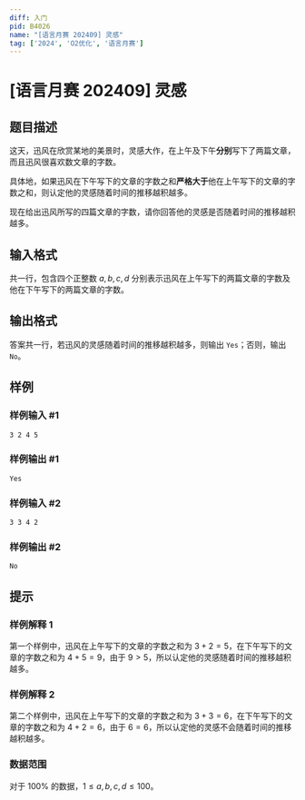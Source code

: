 ```yaml
---
diff: 入门
pid: B4026
name: "[语言月赛 202409] 灵感"
tag: ['2024', 'O2优化', '语言月赛']
---
```

# [语言月赛 202409] 灵感
## 题目描述

这天，迅风在欣赏某地的美景时，灵感大作，在上午及下午**分别**写下了两篇文章，而且迅风很喜欢数文章的字数。

具体地，如果迅风在下午写下的文章的字数之和**严格大于**他在上午写下的文章的字数之和，则认定他的灵感随着时间的推移越积越多。

现在给出迅风所写的四篇文章的字数，请你回答他的灵感是否随着时间的推移越积越多。
## 输入格式

共一行，包含四个正整数 $a,b,c,d$ 分别表示迅风在上午写下的两篇文章的字数及他在下午写下的两篇文章的字数。
## 输出格式

答案共一行，若迅风的灵感随着时间的推移越积越多，则输出 `Yes`；否则，输出 `No`。
## 样例

### 样例输入 #1
```
3 2 4 5
```
### 样例输出 #1
```
Yes
```
### 样例输入 #2
```
3 3 4 2
```
### 样例输出 #2
```
No
```
## 提示

### 样例解释 1
第一个样例中，迅风在上午写下的文章的字数之和为 $3+2=5$，在下午写下的文章的字数之和为 $4+5=9$，由于 $9>5$，所以认定他的灵感随着时间的推移越积越多。
### 样例解释 2
第二个样例中，迅风在上午写下的文章的字数之和为 $3+3=6$，在下午写下的文章的字数之和为 $4+2=6$，由于 $6=6$，所以认定他的灵感不会随着时间的推移越积越多。

### 数据范围

对于 $100\%$ 的数据，$1\le a,b,c,d\le100$。
